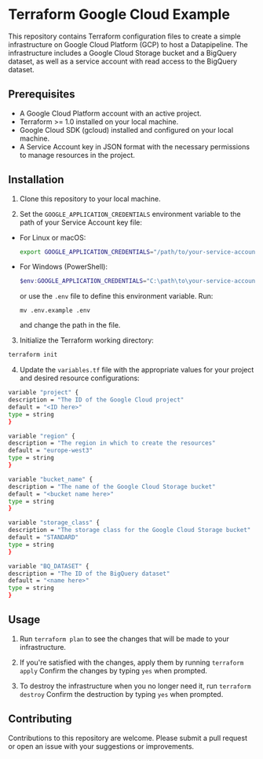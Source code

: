 # Terraform Google Cloud Example

This repository contains Terraform configuration files to create a simple infrastructure on Google Cloud Platform (GCP) to host a Datapipeline. The infrastructure includes a Google Cloud Storage bucket and a BigQuery dataset, as well as a service account with read access to the BigQuery dataset.



## Prerequisites

- A Google Cloud Platform account with an active project.
- Terraform >= 1.0 installed on your local machine.
- Google Cloud SDK (gcloud) installed and configured on your local machine.
- A Service Account key in JSON format with the necessary permissions to manage resources in the project.

## Installation

1. Clone this repository to your local machine.

2. Set the `GOOGLE_APPLICATION_CREDENTIALS` environment variable to the path of your Service Account key file:

- For Linux or macOS:

  ```sh
  export GOOGLE_APPLICATION_CREDENTIALS="/path/to/your-service-account-key.json"
  ```

- For Windows (PowerShell):

  ```powershell
  $env:GOOGLE_APPLICATION_CREDENTIALS="C:\path\to\your-service-account-key.json"
  ```

  or use the `.env` file to define this environment variable.
  Run:
  ```
  mv .env.example .env
  ```
  and change the path in the file.


3. Initialize the Terraform working directory:
```sh
terraform init
```
4. Update the `variables.tf` file with the appropriate values for your project and desired resource configurations:

```sh
variable "project" {
description = "The ID of the Google Cloud project"
default = "<ID here>"
type = string
}

variable "region" {
description = "The region in which to create the resources"
default = "europe-west3"
type = string
}

variable "bucket_name" {
description = "The name of the Google Cloud Storage bucket"
default = "<bucket name here>"
type = string
}

variable "storage_class" {
description = "The storage class for the Google Cloud Storage bucket"
default = "STANDARD"
type = string
}

variable "BQ_DATASET" {
description = "The ID of the BigQuery dataset"
default = "<name here>"
type = string
}
```

## Usage

1. Run `terraform plan` to see the changes that will be made to your infrastructure.
2. If you're satisfied with the changes, apply them by running `terraform apply`
Confirm the changes by typing `yes` when prompted.

3. To destroy the infrastructure when you no longer need it, run `terraform destroy`
Confirm the destruction by typing `yes` when prompted.

## Contributing

Contributions to this repository are welcome. Please submit a pull request or open an issue with your suggestions or improvements.
